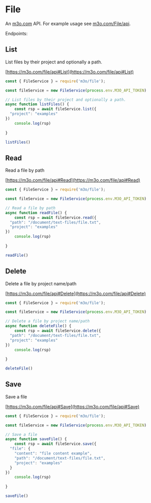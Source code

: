 # File

An [m3o.com](https://m3o.com) API. For example usage see [m3o.com/File/api](https://m3o.com/File/api).

Endpoints:

## List

List files by their project and optionally a path.


[https://m3o.com/file/api#List](https://m3o.com/file/api#List)

```js
const { FileService } = require('m3o/file');

const fileService = new FileService(process.env.M3O_API_TOKEN)

// List files by their project and optionally a path.
async function listFiles() {
	const rsp = await fileService.list({
  "project": "examples"
})
	console.log(rsp)
	
}

listFiles()
```
## Read

Read a file by path


[https://m3o.com/file/api#Read](https://m3o.com/file/api#Read)

```js
const { FileService } = require('m3o/file');

const fileService = new FileService(process.env.M3O_API_TOKEN)

// Read a file by path
async function readFile() {
	const rsp = await fileService.read({
  "path": "/document/text-files/file.txt",
  "project": "examples"
})
	console.log(rsp)
	
}

readFile()
```
## Delete

Delete a file by project name/path


[https://m3o.com/file/api#Delete](https://m3o.com/file/api#Delete)

```js
const { FileService } = require('m3o/file');

const fileService = new FileService(process.env.M3O_API_TOKEN)

// Delete a file by project name/path
async function deleteFile() {
	const rsp = await fileService.delete({
  "path": "/document/text-files/file.txt",
  "project": "examples"
})
	console.log(rsp)
	
}

deleteFile()
```
## Save

Save a file


[https://m3o.com/file/api#Save](https://m3o.com/file/api#Save)

```js
const { FileService } = require('m3o/file');

const fileService = new FileService(process.env.M3O_API_TOKEN)

// Save a file
async function saveFile() {
	const rsp = await fileService.save({
  "file": {
    "content": "file content example",
    "path": "/document/text-files/file.txt",
    "project": "examples"
  }
})
	console.log(rsp)
	
}

saveFile()
```
